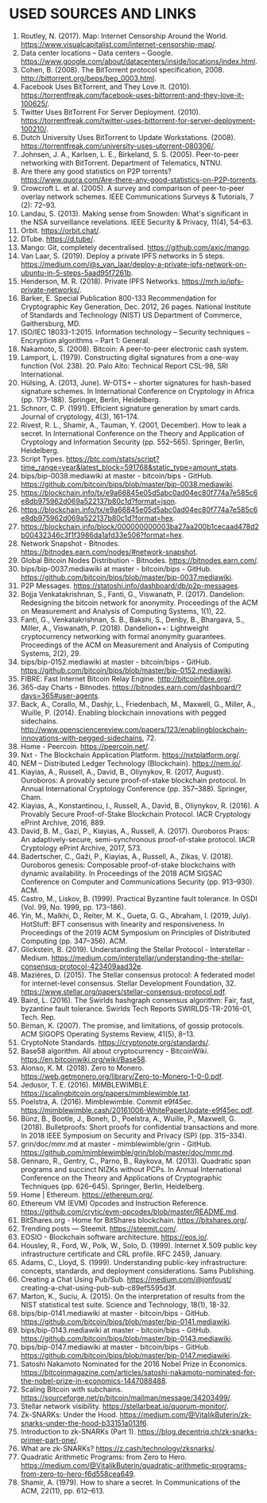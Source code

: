 # USED SOURCES AND LINKS

1. Routley, N. (2017). Map: Internet Censorship Around the World. https://www.visualcapitalist.com/internet-censorship-map/.
2. Data center locations – Data centers – Google. https://www.google.com/about/datacenters/inside/locations/index.html.
3. Cohen, B. (2008). The BitTorrent protocol specification, 2008. http://bittorrent.org/beps/bep_0003.html.
4. Facebook Uses BitTorrent, and They Love It. (2010). https://torrentfreak.com/facebook-uses-bittorrent-and-they-love-it-100625/.
5. Twitter Uses BitTorrent For Server Deployment. (2010). https://torrentfreak.com/twitter-uses-bittorrent-for-server-deployment-100210/.
6. Dutch University Uses BitTorrent to Update Workstations. (2008). https://torrentfreak.com/university-uses-utorrent-080306/.
7. Johnsen, J. A., Karlsen, L. E., Birkeland, S. S. (2005). Peer-to-peer networking with BitTorrent. Department of Telematics, NTNU.
8. Are there any good statistics on P2P torrents? https://www.quora.com/Are-there-any-good-statistics-on-P2P-torrents.
9. Crowcroft L. et al. (2005). A survey and comparison of peer-to-peer overlay network schemes. IEEE Communications Surveys & Tutorials, 7 (2): 72–93.
10. Landau, S. (2013). Making sense from Snowden: What's significant in the NSA surveillance revelations. IEEE Security & Privacy, 11(4), 54–63.
11. Orbit. https://orbit.chat/.
12. DTube. https://d.tube/.
13. Mango: Git, completely decentralised. https://github.com/axic/mango.
14. Van Laar, S. (2019). Deploy a private IPFS networks in 5 steps. https://medium.com/@s_van_laar/deploy-a-private-ipfs-network-on-ubuntu-in-5-steps-5aad95f7261b.
15. Henderson, M. R. (2018). Private IPFS Networks. https://mrh.io/ipfs-private-networks/.
16. Barker, E. Special Publication 800-133 Recommendation for Cryptographic Key Generation, Dec. 2012, 26 pages. National Institute of Standards and Technology (NIST) US Department of Commerce, Gaithersburg, MD.
17. ISO/IEC 18033-1:2015. Information technology – Security techniques – Encryption algorithms – Part 1: General.
18. Nakamoto, S. (2008). Bitcoin: A peer-to-peer electronic cash system.
19. Lamport, L. (1979). Constructing digital signatures from a one-way function (Vol. 238). 20. Palo Alto: Technical Report CSL-98, SRI International.
20. Hülsing, A. (2013, June). W-OTS+ – shorter signatures for hash-based signature schemes. In International Conference on Cryptology in Africa (pp. 173–188). Springer, Berlin, Heidelberg.
21. Schnorr, C. P. (1991). Efficient signature generation by smart cards. Journal of cryptology, 4(3), 161–174.
22. Rivest, R. L., Shamir, A., Tauman, Y. (2001, December). How to leak a secret. In International Conference on the Theory and Application of Cryptology and Information Security (pp. 552–565). Springer, Berlin, Heidelberg.
23. Script Types. https://btc.com/stats/script?time_range=year&latest_block=591768&static_type=amount_stats.
24. bips/bip-0038.mediawiki at master - bitcoin/bips - GitHub. https://github.com/bitcoin/bips/blob/master/bip-0038.mediawiki.
25. https://blockchain.info/tx/e9a66845e05d5abc0ad04ec80f774a7e585c6e8db975962d069a522137b80c1d?format=json.
26. https://blockchain.info/tx/e9a66845e05d5abc0ad04ec80f774a7e585c6e8db975962d069a522137b80c1d?format=hex.
27. https://blockchain.info/block/000000000003ba27aa200b1cecaad478d2b00432346c3f1f3986da1afd33e506?format=hex.
28. Network Snapshot - Bitnodes. https://bitnodes.earn.com/nodes/#network-snapshot.
29. Global Bitcoin Nodes Distribution - Bitnodes. https://bitnodes.earn.com/.
30. bips/bip-0037.mediawiki at master - bitcoin/bips - GitHub. https://github.com/bitcoin/bips/blob/master/bip-0037.mediawiki.
31. P2P Messages. https://statoshi.info/dashboard/db/p2p-messages.
32. Bojja Venkatakrishnan, S., Fanti, G., Viswanath, P. (2017). Dandelion: Redesigning the bitcoin network for anonymity. Proceedings of the ACM on Measurement and Analysis of Computing Systems, 1(1), 22.
33. Fanti, G., Venkatakrishnan, S. B., Bakshi, S., Denby, B., Bhargava, S., Miller, A., Viswanath, P. (2018). Dandelion++: Lightweight cryptocurrency networking with formal anonymity guarantees. Proceedings of the ACM on Measurement and Analysis of Computing Systems, 2(2), 29.
34. bips/bip-0152.mediawiki at master - bitcoin/bips - GitHub. https://github.com/bitcoin/bips/blob/master/bip-0152.mediawiki.
35. FIBRE: Fast Internet Bitcoin Relay Engine. http://bitcoinfibre.org/.
36. 365-day Charts - Bitnodes. https://bitnodes.earn.com/dashboard/?days=365#user-agents.
37. Back, A., Corallo, M., Dashjr, L., Friedenbach, M., Maxwell, G., Miller, A., Wuille, P. (2014). Enabling blockchain innovations with pegged sidechains. http://www.opensciencereview.com/papers/123/enablingblockchain-innovations-with-pegged-sidechains, 72.
38. Home - Peercoin. https://peercoin.net/.
39. Nxt - The Blockchain Application Platform. https://nxtplatform.org/.
40. NEM – Distributed Ledger Technology (Blockchain). https://nem.io/.
41. Kiayias, A., Russell, A., David, B., Oliynykov, R. (2017, August). Ouroboros: A provably secure proof-of-stake blockchain protocol. In Annual International Cryptology Conference (pp. 357–388). Springer, Cham.
42. Kiayias, A., Konstantinou, I., Russell, A., David, B., Oliynykov, R. (2016). A Provably Secure Proof-of-Stake Blockchain Protocol. IACR Cryptology ePrint Archive, 2016, 889.
43. David, B. M., Gazi, P., Kiayias, A., Russell, A. (2017). Ouroboros Praos: An adaptively-secure, semi-synchronous proof-of-stake protocol. IACR Cryptology ePrint Archive, 2017, 573.
44. Badertscher, C., Gaži, P., Kiayias, A., Russell, A., Zikas, V. (2018). Ouroboros genesis: Composable proof-of-stake blockchains with dynamic availability. In Proceedings of the 2018 ACM SIGSAC Conference on Computer and Communications Security (pp. 913–930). ACM.
45. Castro, M., Liskov, B. (1999). Practical Byzantine fault tolerance. In OSDI (Vol. 99, No. 1999, pp. 173–186).
46. Yin, M., Malkhi, D., Reiter, M. K., Gueta, G. G., Abraham, I. (2019, July). HotStuff: BFT consensus with linearity and responsiveness. In Proceedings of the 2019 ACM Symposium on Principles of Distributed Computing (pp. 347–356). ACM.
47. Glickstein, B. (2019). Understanding the Stellar Protocol - Interstellar - Medium. https://medium.com/interstellar/understanding-the-stellar-consensus-protocol-423409aad32e.
48. Mazières, D. (2015). The Stellar consensus protocol: A federated model for internet-level consensus. Stellar Development Foundation, 32. https://www.stellar.org/papers/stellar-consensus-protocol.pdf.
49. Baird, L. (2016). The Swirlds hashgraph consensus algorithm: Fair, fast, byzantine fault tolerance. Swirlds Tech Reports SWIRLDS-TR-2016-01, Tech. Rep.
50. Birman, K. (2007). The promise, and limitations, of gossip protocols. ACM SIGOPS Operating Systems Review, 41(5), 8–13.
51. CryptoNote Standards. https://cryptonote.org/standards/.
52. Base58 algorithm. All about cryptocurrency - BitcoinWiki. https://en.bitcoinwiki.org/wiki/Base58.
53. Alonso, K. M. (2018). Zero to Monero. https://web.getmonero.org/library/Zero-to-Monero-1-0-0.pdf.
54. Jedusor, T. E. (2016). MIMBLEWIMBLE. https://scalingbitcoin.org/papers/mimblewimble.txt.
55. Poelstra, A. (2016). Mimblewimble. Commit e9f45ec. https://mimblewimble.cash/20161006-WhitePaperUpdate-e9f45ec.pdf.
56. Bünz, B., Bootle, J., Boneh, D., Poelstra, A., Wuille, P., Maxwell, G. (2018). Bulletproofs: Short proofs for confidential transactions and more. In 2018 IEEE Symposium on Security and Privacy (SP) (pp. 315–334).
57. grin/doc/mmr.md at master - mimblewimble/grin - GitHub. https://github.com/mimblewimble/grin/blob/master/doc/mmr.md.
58. Gennaro, R., Gentry, C., Parno, B., Raykova, M. (2013). Quadratic span programs and succinct NIZKs without PCPs. In Annual International Conference on the Theory and Applications of Cryptographic Techniques (pp. 626–645). Springer, Berlin, Heidelberg.
59. Home | Ethereum. https://ethereum.org/.
60. Ethereum VM (EVM) Opcodes and Instruction Reference. https://github.com/crytic/evm-opcodes/blob/master/README.md.
61. BitShares.org - Home for BitShares blockchain. https://bitshares.org/.
62. Trending posts — Steemit. https://steemit.com/.
63. EOSIO - Blockchain software architecture. https://eos.io/.
64. Housley, R., Ford, W., Polk, W., Solo, D. (1999). Internet X.509 public key infrastructure certificate and CRL profile. RFC 2459, January.
65. Adams, C., Lloyd, S. (1999). Understanding public-key infrastructure: concepts, standards, and deployment considerations. Sams Publishing.
66. Creating a Chat Using Pub/Sub. https://medium.com/@jonfoust/ creating-a-chat-using-pub-sub-c89ef5595d3f.
67. Marton, K., Suciu, A. (2015). On the interpretation of results from the NIST statistical test suite. Science and Technology, 18(1), 18-32.
68. bips/bip-0141.mediawiki at master - bitcoin/bips - GitHub. https://github.com/bitcoin/bips/blob/master/bip-0141.mediawiki.
69. bips/bip-0143.mediawiki at master - bitcoin/bips - GitHub. https://github.com/bitcoin/bips/blob/master/bip-0143.mediawiki.
70. bips/bip-0147.mediawiki at master - bitcoin/bips - GitHub. https://github.com/bitcoin/bips/blob/master/bip-0147.mediawiki.
71. Satoshi Nakamoto Nominated for the 2016 Nobel Prize in Economics. https://bitcoinmagazine.com/articles/satoshi-nakamoto-nominated-for-the-nobel-prize-in-economics-1447088488.
72. Scaling Bitcoin with subchains. https://sourceforge.net/p/bitcoin/mailman/message/34203499/.
73. Stellar network visibility. https://stellarbeat.io/quorum-monitor/.
74. Zk-SNARKs: Under the Hood. https://medium.com/@VitalikButerin/zk-snarks-under-the-hood-b33151a013f6.
75. Introduction to zk-SNARKs (Part 1). https://blog.decentriq.ch/zk-snarks-primer-part-one/.
76. What are zk-SNARKs? https://z.cash/technology/zksnarks/.
77. Quadratic Arithmetic Programs: from Zero to Hero. https://medium.com/@VitalikButerin/quadratic-arithmetic-programs-from-zero-to-hero-f6d558cea649.
78. Shamir, A. (1979). How to share a secret. In Communications of the ACM, 22(11), pp. 612–613.
